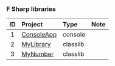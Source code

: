 ### F Sharp libraries

| ID  | Project                     | Type     | Note |
| :-: | :-------------------------- | :------- | :--- |
|  1  | [ConsoleApp](./ConsoleApp/) | console  |
|  2  | [MyLibrary](./MyLibrary/)   | classlib |
|  3  | [MyNumber](./MyNumber/)     | classlib |
